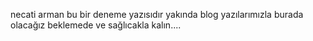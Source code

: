 necati arman
bu bir deneme yazısıdır yakında blog yazılarımızla burada olacağız
beklemede ve sağlıcakla kalın....